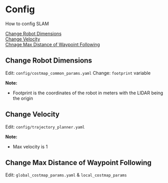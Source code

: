 # Config

How to config SLAM

[Change Robot Dimensions](#change-robot-dimensions) <br>
[Change Velocity](#change-velocity) <br>
[Chnage Max Distance of Waypoint Following](#change-max-distance-of-waypoint-following)

## Change Robot Dimensions

Edit: `config/costmap_common_params.yaml`
Change: `footprint` variable

**Note:**
- Footprint is the coordinates of the robot in meters with the LIDAR being the origin

## Change Velocity

Edit: `config/trajectory_planner.yaml`

**Note:**
- Max velocity is 1

## Change Max Distance of Waypoint Following

Edit: `global_costmap_params.yaml` & `local_costmap_params`
